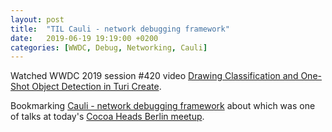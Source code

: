 ```yaml
---
layout: post
title:  "TIL Cauli - network debugging framework"
date:   2019-06-19 19:19:00 +0200
categories: [WWDC, Debug, Networking, Cauli]
---
```

Watched WWDC 2019 session #420 video [Drawing Classification and One-Shot Object Detection in Turi Create](https://developer.apple.com/videos/play/wwdc2019/420/).

Bookmarking [Cauli - network debugging framework](https://cauli.works) about which was one of talks at today's [Cocoa Heads Berlin meetup](https://www.meetup.com/Cocoaheads-Berlin/events/262254638/).
